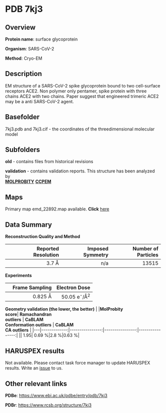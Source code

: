 # PDB 7kj3

## Overview

**Protein name**: surface glycoprotein

**Organism**: SARS-CoV-2

**Method**: Cryo-EM

## Description

EM structure of a SARS-CoV-2 spike glycoprotein bound to two cell-surface receptors ACE2. Non polymer only pentamer, spike protein with three chains ACE2 with two chains. Paper suggest that engineered trimeric ACE2 may be a anti SARS-CoV-2 agent. 

## Basefolder

7kj3.pdb and 7kj3.cif - the coordinates of the threedimensional molecular model

## Subfolders



**old** - contains files from historical revisions

**validation** - contains validation reports. This structure has been analyzed by <br>  [**MOLPROBITY**](https://github.com/thorn-lab/coronavirus_structural_task_force/tree/master/pdb/surface_glycoprotein/SARS-CoV-2/7kj3/validation/molprobity)   [**CCPEM**](https://github.com/thorn-lab/coronavirus_structural_task_force/tree/master/pdb/surface_glycoprotein/SARS-CoV-2/7kj3/validation/ccpem-validation) 



## Maps

Primary map emd_22892.map available. **Click** [here](http://ftp.wwpdb.org/pub/emdb/structures/EMD-22892/map/) 

## Data Summary
**Reconstruction Quality and Method**

|   | Reported Resolution | Imposed Symmetry | Number of Particles |
|---|-------------:|----------------:|--------------:|
|   |3.7 Å|n/a|13515|

**Experiments**

|   | Frame Sampling | Electron Dose |
|---|-------------:|----------------:|
|   |0.825 Å|50.05 e<sup>-</sup>/Å<sup>2</sup>|

**Geometry validation (the lower, the better)**
|   |**MolProbity<br>score**| **Ramachandran<br>outliers** | **CaBLAM<br>Conformation outliers** | **CaBLAM<br>CA outliers** |
|---|-------------:|----------------:|----------------:|----------------:|
||  1.95|  0.69 %|2.8 %|0.63 %|

## HARUSPEX results

Not available. Please contact task force manager to update HARUSPEX results. Write an [issue](https://github.com/thorn-lab/coronavirus_structural_task_force/issues) to us.

## Other relevant links 
**PDBe**:  https://www.ebi.ac.uk/pdbe/entry/pdb/7kj3
 
**PDBr**: https://www.rcsb.org/structure/7kj3 
